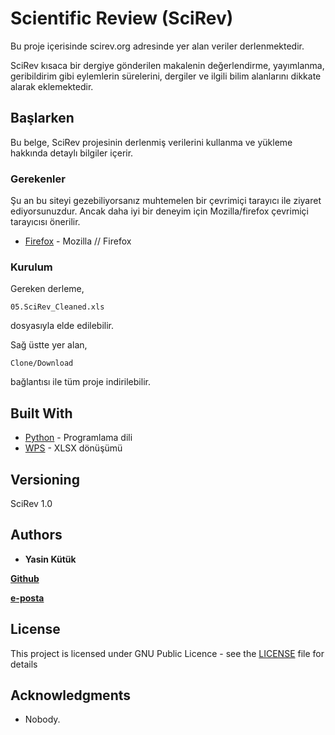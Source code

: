 # Scientific Review (SciRev)

Bu proje içerisinde scirev.org adresinde yer alan veriler derlenmektedir.

SciRev kısaca bir dergiye gönderilen makalenin değerlendirme, yayımlanma, geribildirim gibi
eylemlerin sürelerini, dergiler ve ilgili bilim alanlarını dikkate alarak eklemektedir.

## Başlarken

Bu belge, SciRev projesinin derlenmiş verilerini kullanma ve yükleme hakkında detaylı bilgiler içerir.


### Gerekenler

Şu an bu siteyi gezebiliyorsanız muhtemelen bir çevrimiçi tarayıcı ile ziyaret ediyorsunuzdur.
Ancak daha iyi bir deneyim için Mozilla/firefox çevrimiçi tarayıcısı önerilir.

* [Firefox](https://www.mozilla.org/en-US/firefox/new) - Mozilla // Firefox

### Kurulum

Gereken derleme,

```
05.SciRev_Cleaned.xls
```

dosyasıyla elde edilebilir.

Sağ üstte yer alan, 
```
Clone/Download
```

bağlantısı ile tüm proje indirilebilir.


## Built With

* [Python](https://www.python.org/download/releases/2.7.2/) - Programlama dili
* [WPS](https://www.wps.com/) - XLSX dönüşümü



## Versioning

SciRev 1.0

## Authors

* **Yasin Kütük** <br/>

**[Github](https://github.com/yasinkutuk)**

**[e-posta](mailto:yasinkutuk@gmail.com)**


## License

This project is licensed under GNU Public Licence - see the [LICENSE](LICENSE) file for details

## Acknowledgments

* Nobody.



